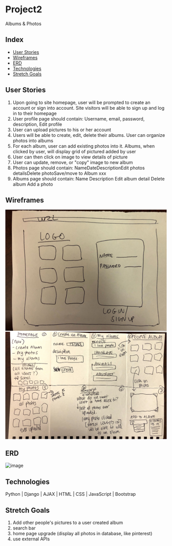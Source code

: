 # Project2
Albums & Photos

## Index

* [User Stories](#User-Stories)
* [Wireframes](#Wireframes)
* [ERD](#ERD)
* [Technologies](#Technologies)
* [Stretch Goals](#Stretch-Goals)

## User Stories
1. Upon going to site homepage, user will be prompted to create an account or sign into account. Site visitors will be able to sign up and log in to their homepage
2. User profile page should contain: Username, email, password, description, Edit profile
3. User can upload pictures to his or her account
4. Users will be able to create, edit, delete their albums. User can organize photos into albums
5. For each album, user can add existing photos into it. Albums, when clicked by user, will display grid of pictured added by user
6. User can then click on image to view details of picture
7. User can update, remove, or "copy" image to new album
8. Photos page should contain: NameDateDescriptionEdit photos detailsDelete photoSave/move to Album xxx
9. Albums page should contain: Name Description Edit album detail Delete album Add a photo

## Wireframes
![image](image/Image_from_iOS.jpg)
![image](image/project_2_wireframe.jpeg)

## ERD
![image](image/"Image_from_iOS_copy.jpg")

## Technologies
Python | Django | AJAX | HTML | CSS | JavaScript | Bootstrap 

## Stretch Goals
1. Add other people's pictures to a user created album
2. search bar
3. home page upgrade (display all photos in database, like pinterest)
4. use external APIs
